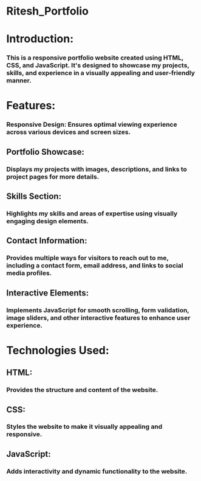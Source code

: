 # Ritesh_Portfolio
<h1>Introduction:</h1>
<h3>This is a responsive portfolio website created using HTML, CSS, and JavaScript. It's designed to showcase my projects, skills, and experience in a visually appealing and user-friendly manner.</h3>
<h1>Features:</h1>
<h3><b>Responsive Design:</b>
  Ensures optimal viewing experience across various devices and screen sizes.</h3>
<h2>Portfolio Showcase:</h2>
<h3>Displays my projects with images, descriptions, and links to project pages for more details.</h3>
<h2>Skills Section:</h2>
<h3>Highlights my skills and areas of expertise using visually engaging design elements.</h3>
<h2>Contact Information:</h2>
<h3>Provides multiple ways for visitors to reach out to me, including a contact form, email address, and links to social media profiles.</h3>
<h2>Interactive Elements:</h2>
<h3>Implements JavaScript for smooth scrolling, form validation, image sliders, and other interactive features to enhance user experience.</h3>
<h1>Technologies Used:</h1>
<h2>HTML:</h2>
<h3>Provides the structure and content of the website.</h3>
<h2>CSS:</h2>
<h3>Styles the website to make it visually appealing and responsive.</h3>
<h2>JavaScript:</h2>
<h3>Adds interactivity and dynamic functionality to the website.</h3>

